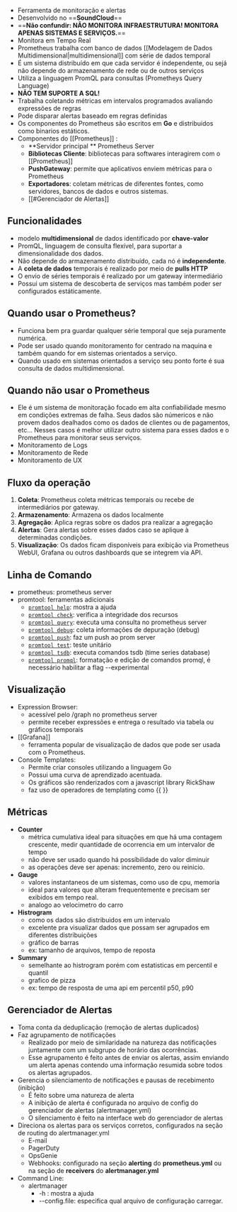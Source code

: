- Ferramenta de monitoração e alertas
- Desenvolvido no ==**SoundCloud**==
- ==**Não confundir: NÃO MONITORA INFRAESTRUTURA! MONITORA APENAS SISTEMAS E SERVIÇOS.**==
- Monitora em Tempo Real
- Prometheus trabalha com banco de dados [[Modelagem de Dados Multidimensional|multidimensional]] com série de dados temporal
- É um sistema distribuído em que cada servidor é independente, ou sejá não depende do armazenamento de rede ou de outros serviços
- Utiliza a linguagem PromQL para consultas (Prometheys Query Language)
- **NÃO TEM SUPORTE A SQL!**
- Trabalha coletando métricas em intervalos programados avaliando expressões de regras
- Pode disparar alertas baseado em regras definidas
- Os componentes do Prometheus são escritos em **Go** e distribuidos como binarios estáticos.
- Componentes do [[Prometheus]] :
	- **Servidor principal ** Prometheus Server
	- **Bibliotecas Cliente**: bibliotecas para softwares interagirem com o [[Prometheus]] 
	- **PushGateway**: permite que aplicativos enviem métricas para o Prometheus 
	- **Exportadores**: coletam métricas de diferentes fontes, como servidores, bancos de dados e outros sistemas.
	- [[#Gerenciador de Alertas]]

## Funcionalidades
- modelo **multidimensional** de dados identificado por **chave-valor**
- PromQL, linguagem de consulta flexível, para suportar a dimensionalidade dos dados.
- Não depende do armazenamento distribuído, cada nó é **independente**.
- A **coleta de dados** temporais é realizado por meio de **pulls HTTP**
- O envio de séries temporais é realizado por um gateway intermediário
- Possui um sistema de descoberta de serviços mas também poder ser configurados estáticamente.

## Quando usar o Prometheus?
- Funciona bem pra guardar qualquer série temporal que seja puramente numérica.
- Pode ser usado quando monitoramento for centrado na maquina e também quando for em sistemas orientados a serviço.
- Quando usado em sistemas orientados a serviço seu ponto forte é sua consulta de dados multidimensional.

## Quando não usar o Prometheus
- Ele é um sistema de monitoração focado em alta confiabilidade mesmo em condições extremas de falha. Seus dados são númericos e não provem dados dealhados como os dados de clientes ou de pagamentos, etc... Nesses casos é melhor utilizar outro sistema para esses dados e o Prometheus para monitorar seus serviços.
- Monitoramento de Logs
- Monitoramento de Rede
- Monitoramento de UX

## Fluxo da operação
1. **Coleta**: Prometheus coleta métricas temporais ou recebe de intermediários por gateway.
2. **Armazenamento**: Armazena os dados localmente
3. **Agregação**: Aplica regras sobre os dados pra realizar a agregação
4. **Alertas**: Gera alertas sobre esses dados caso se aplique à determinadas condições.
5. **Visualização**: Os dados ficam disponíveis para exibição via Prometheus WebUI, Grafana ou outros dashboards que se integrem via API.

## Linha de Comando
- prometheus: prometheus server
- promtool: ferramentas adicionais
	- [`promtool help`](https://prometheus.io/docs/prometheus/latest/command-line/promtool/#promtool-help): mostra a ajuda
	- [`promtool check`](https://prometheus.io/docs/prometheus/latest/command-line/promtool/#promtool-check): verifica a integridade dos recursos
	- [`promtool query`](https://prometheus.io/docs/prometheus/latest/command-line/promtool/#promtool-query): executa uma consulta no prometheus server
	- [`promtool debug`](https://prometheus.io/docs/prometheus/latest/command-line/promtool/#promtool-debug): coleta informações de depuração (debug)
	- [`promtool push`](https://prometheus.io/docs/prometheus/latest/command-line/promtool/#promtool-push): faz um push ao prom server
	- [`promtool test`](https://prometheus.io/docs/prometheus/latest/command-line/promtool/#promtool-test): teste unitário
	- [`promtool tsdb`](https://prometheus.io/docs/prometheus/latest/command-line/promtool/#promtool-tsdb): executa comandos tsdb (time series database)
	- [`promtool promql`](https://prometheus.io/docs/prometheus/latest/command-line/promtool/#promtool-promql): formatação e edição de comandos promql, é necessário habilitar a flag --experimental

## Visualização
- Expression Browser:
	- acessível pelo /graph no prometheus server
	- permite receber expressões e entrega o resultado via tabela ou gráficos temporais
- [[Grafana]]
	- ferramenta popular de visualização de dados que pode ser usada com o Prometheus.
- Console Templates:
	- Permite criar consoles utilizando a linguagem Go
	- Possui uma curva de aprendizado acentuada.
	- Os gráficos são renderizados com a javascript library RickShaw
	- faz uso de operadores de templating como {{ }}

## Métricas
- **Counter** 
	- métrica cumulativa ideal para situações em que há uma contagem crescente, medir quantidade de ocorrencia em um intervalor de tempo
	- não deve ser usado quando há possíbilidade do valor diminuir
	- as operações deve ser apenas: incremento, zero ou reinicio.
- **Gauge**
	- valores instantaneos de um sistemas, como uso de cpu, memoria
	- ideal para valores que alteram frequentemente e precisam ser exibidos em tempo real. 
	- analogo ao velocimetro do carro
- **Histrogram**
	- como os dados são distribuidos em um intervalo
	- excelente pra visualizar dados que possam ser agrupados em diferentes distribuições
	- gráfico de barras
	- ex: tamanho de arquivos, tempo de reposta
- **Summary**
	- semelhante ao histrogram porém com estatisticas em percentil e quantil
	- grafico de pizza
	- ex: tempo de resposta de uma api em percentil p50, p90

## Gerenciador de Alertas
- Toma conta da deduplicação (remoção de alertas duplicados)
- Faz agrupamento de notificações
	- Realizado por meio de similaridade na natureza das notificações juntamente com um subgrupo de horário das ocorrências.
	- Esse agrupamento é feito antes de enviar os alertas, assim enviando um alerta apenas contendo uma informação resumida sobre todos os alertas agrupados.
- Gerencia o silenciamento de notificações e pausas de recebimento (inibição)
	- É feito sobre uma natureza de alerta
	- A inibição de alerta é configurada no arquivo de config do gerenciador de alertas (alertmanager.yml)
	- O silenciamento é feito na interface web do gerenciador de alertas 
- Direciona os alertas para os serviços corretos, configurados na seção de routing do alertmanager.yml 
	- E-mail
	- PagerDuty
	- OpsGenie
	- Webhooks: configurado na seção **alerting** do **prometheus.yml** ou na seção de **receivers** do **alertmanager.yml** 
- Command Line:
	- alertmanager
		- -h : mostra a ajuda
		- --config.file: especifica qual arquivo de configuração carregar.